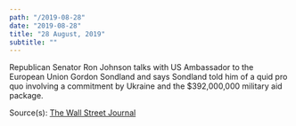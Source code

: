 ```yaml
---
path: "/2019-08-28"
date: "2019-08-28"
title: "28 August, 2019"
subtitle: ""
---
```


Republican Senator Ron Johnson talks with US Ambassador to the European Union Gordon Sondland and says Sondland told him of a quid pro quo involving a commitment by Ukraine and the $392,000,000 military aid package.

<span class="sources">
Source(s): <a href="https://www.wsj.com/articles/trump-administration-used-potential-meeting-to-pressure-ukraine-on-biden-texts-indicate-11570205661" target="_blank" rel="noopener noreferrer">The Wall Street Journal</a>
</span>